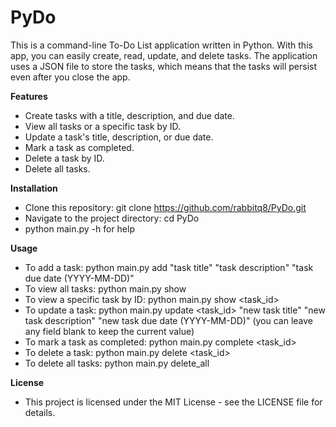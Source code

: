 # PyDo


This is a command-line To-Do List application written in Python. With this app, you can easily create, read, update, and delete tasks. The application uses a JSON file to store the tasks, which means that the tasks will persist even after you close the app.

**Features**
- Create tasks with a title, description, and due date.
- View all tasks or a specific task by ID.
- Update a task's title, description, or due date.
- Mark a task as completed.
- Delete a task by ID.
- Delete all tasks.

**Installation**
- Clone this repository: git clone https://github.com/rabbitq8/PyDo.git
- Navigate to the project directory: cd PyDo
- python main.py -h for help

**Usage**
- To add a task: python main.py add "task title" "task description" "task due date (YYYY-MM-DD)"
- To view all tasks: python main.py show
- To view a specific task by ID: python main.py show <task_id>
- To update a task: python main.py update <task_id> "new task title" "new task description" "new task due date (YYYY-MM-DD)" (you can leave any field blank to keep the current value)
- To mark a task as completed: python main.py complete <task_id>
- To delete a task: python main.py delete <task_id>
- To delete all tasks: python main.py delete_all

**License**
- This project is licensed under the MIT License - see the LICENSE file for details.
